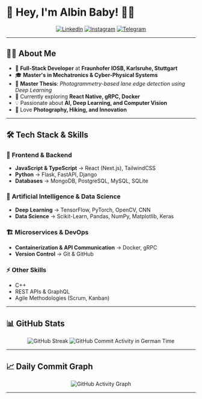 # 🚀 Hey, I'm Albin Baby! 👋😊  

<div align="center">

[![LinkedIn](https://img.shields.io/badge/-LinkedIn-0A66C2?style=for-the-badge&logo=linkedin&logoColor=white)](https://www.linkedin.com/in/albin-babyy/) 
[![Instagram](https://img.shields.io/badge/-Instagram-E4405F?style=for-the-badge&logo=instagram&logoColor=white)](https://www.instagram.com/_._try8yorself_._/) 
[![Telegram](https://img.shields.io/badge/-Telegram-0088CC?style=for-the-badge&logo=telegram&logoColor=white)](https://t.me/sd_albin_baby)

</div>

---

## 🧑‍💻 **About Me**

- 💼 **Full-Stack Developer** at **Fraunhofer IOSB, Karlsruhe, Stuttgart**
- 🎓 **Master's in Mechatronics & Cyber-Physical Systems**
- 📜 **Master Thesis**: *Photogrammetry-based lane edge detection using Deep Learning*
- 🌱 Currently exploring **React Native, gRPC, Docker**
- 💡 Passionate about **AI, Deep Learning, and Computer Vision**
- 📸 Love **Photography, Hiking, and Innovation**

---

## 🛠 **Tech Stack & Skills**

### 🚀 **Frontend & Backend**
- **JavaScript & TypeScript** → React (Next.js), TailwindCSS
- **Python** → Flask, FastAPI, Django
- **Databases** → MongoDB, PostgreSQL, MySQL, SQLite

### 🤖 **Artificial Intelligence & Data Science**
- **Deep Learning** → TensorFlow, PyTorch, OpenCV, CNN
- **Data Science** → Scikit-Learn, Pandas, NumPy, Matplotlib, Keras

### 🏗️ **Microservices & DevOps**
- **Containerization & API Communication** → Docker, gRPC
- **Version Control** → Git & GitHub

### ⚡ **Other Skills**
- C++
- REST APIs & GraphQL
- Agile Methodologies (Scrum, Kanban)

---

## 📊 **GitHub Stats**

<div align="center">
  <img src="https://github-readme-streak-stats.herokuapp.com/?user=albinbabyme05&theme=radical&locale=de" alt="GitHub Streak" />
  <img src="https://metrics.lecoq.io/albinbabyme05?template=classic&base.activity=0&base.community=0&base.repositories=0&base.metadata=0&config.timezone=Europe/Berlin" alt="GitHub Commit Activity in German Time" />
</div>

---

## 📈 **Daily Commit Graph**

<div align="center">
  <img src="https://github-readme-activity-graph.vercel.app/graph?username=albinbabyme05&theme=radical" alt="GitHub Activity Graph" />
</div>

---

